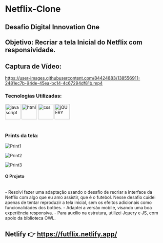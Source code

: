 # Netflix-Clone

## Desafio Digital Innovation One <br><br> Objetivo: Recriar a tela Inicial do Netflix com responsividade.<br>

## Captura de Vídeo:



https://user-images.githubusercontent.com/84424883/138556911-2481ec7b-94de-45ea-bc14-4c67294df81b.mp4




### Tecnologias Utilizadas:<br>
<div style="display=inline-block">
<img src="https://cdn.iconscout.com/icon/free/png-256/javascript-2752148-2284965.png" alt="javascript"width="50px" height="50px" >
         <img src="https://cdn.iconscout.com/icon/free/png-64/html5-2038876-1720089.png" alt="html"width="50px" height="50px" >
         <img src="https://cdn.jsdelivr.net/gh/devicons/devicon/icons/css3/css3-original-wordmark.svg" alt="css" width="50px" height="50px" >
        <img src="https://cdn.jsdelivr.net/gh/devicons/devicon/icons/jquery/jquery-plain-wordmark.svg" alt="jQUERY" width="50px" height="50px" >
 </div>
 <br>
 
 ### Prints da tela:
 
![Print1](https://user-images.githubusercontent.com/84424883/138556930-815eb2c3-1a17-41c4-9bc9-443254084519.png)

![Print2](https://user-images.githubusercontent.com/84424883/138556942-2e19fea7-a1c0-4330-b6ef-648d73bb85f0.png)

![Print3](https://user-images.githubusercontent.com/84424883/138556954-5a9b49b6-029a-4f39-9d6f-9b68d9941c7d.png)

#### O Projeto
<br>
- Resolvi fazer uma adaptação usando o desafio de recriar a interface da Netflix com algo que eu amo assistir, que é o futebol. Nesse desafio cuidei apenas de tentar reproduzir a tela inicial, sem os efeitos adicionais como funcionalidades dos botões.
- Adaptei a versão mobile, visando uma boa experiência responsiva.
- Para auxilio na estrutura, utilizei Jquery e JS, com apoio da biblioteca OWL.

## Netlify 👉 https://futflix.netlify.app/

